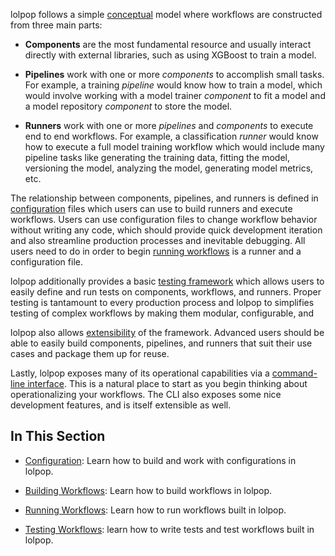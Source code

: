 
lolpop follows a simple [conceptual](concepts.md) model where workflows are constructed from three main parts: 

- **Components** are the most fundamental resource and usually interact directly with external libraries, such as using XGBoost to train a model.  

- **Pipelines** work with one or more *components* to accomplish small tasks. For example, a training *pipeline* would know how to train a model, which would involve working with a model trainer *component* to fit a model and a model repository *component* to store the model. 

- **Runners** work with one or more *pipelines* and *components* to execute end to end workflows. For example, a classification *runner* would know how to execute a full model training workflow which would include many pipeline tasks like generating the training data, fitting the model, versioning the model, analyzing the model, generating model metrics, etc. 

The relationship between components, pipelines, and runners is defined in [configuration](configuration.md) files which users can use to build runners and execute workflows. Users can use configuration files to change workflow behavior without writing any code, which should provide quick development iteration and also streamline production processes and inevitable debugging. All users need to do in order to begin [running workflows](running_workflows.md) is a runner and a configuration file. 

lolpop additionally provides a basic [testing framework](testing_workflow.md) which allows users to easily define and run tests on components, workflows, and runners. Proper testing is tantamount to every production process and lolpop to simplifies testing of complex workflows by making them modular, configurable, and 

lolpop also allows [extensibility](extensions.md) of the framework. Advanced users should be able to easily build components, pipelines, and runners that suit their use cases and package them up for reuse. 

Lastly, lolpop exposes many of its operational capabilities via a [command-line interface](cli.md). This is a natural place to start as you begin thinking about operationalizing your workflows. The CLI also exposes some nice development features, and is itself extensible as well. 

## In This Section 

- [Configuration](configuration.md): Learn how to build and work with configurations in lolpop.

- [Building Workflows](building_workflows.md): Learn how to build workflows in lolpop. 

- [Running Workflows](running_workflows.md): Learn how to run workflows built in lolpop. 

- [Testing Workflows](testing_workflows.md): learn how to write tests and test workflows built in lolpop. 
